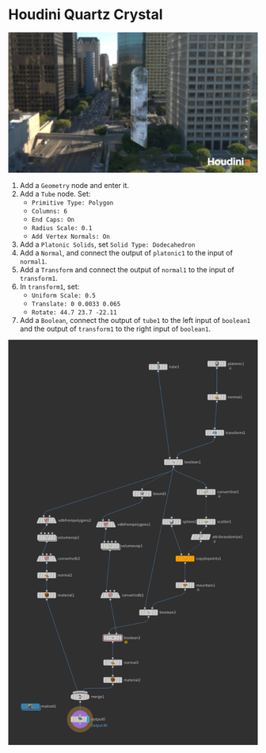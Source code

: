 # Houdini Quartz Crystal

![Quartz Crystal](assets/houdini-quartz-crystal.jpg)

1. Add a `Geometry` node and enter it.
2. Add a `Tube` node. Set: 
    - `Primitive Type: Polygon`
    - `Columns: 6`
    - `End Caps: On`
    - `Radius Scale: 0.1`
    - `Add Vertex Normals: On`
3. Add a `Platonic Solids`, set `Solid Type: Dodecahedron`
4. Add a `Normal`, and connect the output of `platonic1` to the input of `normal1`.
5. Add a `Transform` and connect the output of `normal1` to the input of `transform1`.
6. In `transform1`, set:
    - `Uniform Scale: 0.5` 
    - `Translate: 0 0.0033 0.065`
    - `Rotate: 44.7 23.7 -22.11`
7. Add a `Boolean`, connect the output of `tube1` to the left input of `boolean1` and the output of `transform1` to the right input of `boolean1`.

[![Quartz Crystal Nodes](assets/houdini-quartz-crystal-nodes.png)](assets/houdini-quartz-crystal-nodes.png)